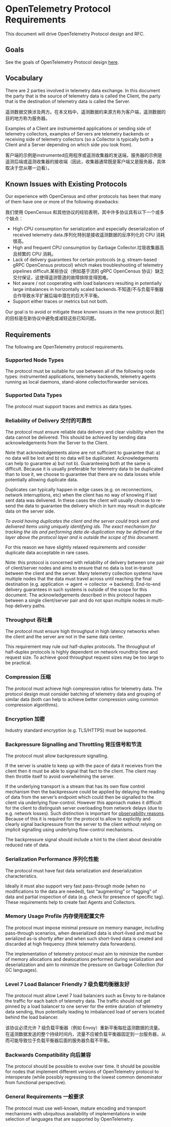 # OpenTelemetry Protocol Requirements

This document will drive OpenTelemetry Protocol design and RFC.

## Goals

See the goals of OpenTelemetry Protocol design [here](design-goals.md).

## Vocabulary

There are 2 parties involved in telemetry data exchange. In this document the party that is the source of telemetry data is called the Client, the party that is the destination of telemetry data is called the Server.

遥测数据交换涉及两方。在本文档中，遥测数据的来源方称为客户端，遥测数据的目的地方称为服务器。

Examples of a Client are instrumented applications or sending side of telemetry collectors, examples of Servers are telemetry backends or receiving side of telemetry collectors (so a Collector is typically both a Client and a Server depending on which side you look from).

客户端的示例是instrumented应用程序或遥测收集器的发送端，服务器的示例是遥测后端或遥测收集器的接收端（因此，收集器通常既是客户端又是服务器，具体取决于您从哪一边看）。

## Known Issues with Existing Protocols

Our experience with OpenCensus and other protocols has been that many of them have one or more of the following drawbacks:

我们使用 OpenCensus 和其他协议的经验表明，其中许多协议具有以下一个或多个缺点：

- High CPU consumption for serialization and especially deserialization of received telemetry data.序列化特别是接收遥测数据的反序列化的 CPU 消耗很高。
- High and frequent CPU consumption by Garbage Collector.垃圾收集器高且频繁的 CPU 消耗。
- Lack of delivery guarantees for certain protocols (e.g. stream-based gRPC OpenCensus protocol) which makes troubleshooting of telemetry pipelines difficult.某些协议（例如基于流的 gRPC OpenCensus 协议）缺乏交付保证，这使得遥测管道的故障排除变得困难。
- Not aware / not cooperating with load balancers resulting in potentially large imbalances in horizontally scaled backends.不知道/不与负载平衡器合作导致水平扩展后端中潜在的巨大不平衡。
- Support either traces or metrics but not both.

Our goal is to avoid or mitigate these known issues in the new protocol.我们的目标是在新协议中避免或减轻这些已知问题。

## Requirements

The following are OpenTelemetry protocol requirements.

### Supported Node Types

The protocol must be suitable for use between all of the following node types: instrumented applications, telemetry backends, telemetry agents running as local daemons, stand-alone collector/forwarder services.

### Supported Data Types

The protocol must support traces and metrics as data types.

### Reliability of Delivery  交付的可靠性


The protocol must ensure reliable data delivery and clear visibility when the data cannot be delivered. This should be achieved by sending data acknowledgements from the Server to the Client.

Note that acknowledgements alone are not sufficient to guarantee that: a) no data will be lost and b) no data will be duplicated. Acknowledgements can help to guarantee a) but not b). Guaranteeing both at the same is difficult. Because it is usually preferable for telemetry data to be duplicated than to lose it, we choose to guarantee that there are no data losses while potentially allowing duplicate data.

Duplicates can typically happen in edge cases (e.g. on reconnections, network interruptions, etc) when the client has no way of knowing if last sent data was delivered. In these cases the client will usually choose to re-send the data to guarantee the delivery which in turn may result in duplicate data on the server side.

_To avoid having duplicates the client and the server could track sent and delivered items using uniquely identifying ids. The exact mechanism for tracking the ids and performing data de-duplication may be defined at the layer above the protocol layer and is outside the scope of this document._

For this reason we have slightly relaxed requirements and consider duplicate data acceptable in rare cases.

Note: this protocol is concerned with reliability of delivery between one pair of client/server nodes and aims to ensure that no data is lost in-transit between the client and the server. Many telemetry collection systems have multiple nodes that the data must travel across until reaching the final destination (e.g. application -> agent -> collector -> backend). End-to-end delivery guarantees in such systems is outside of the scope for this document. The acknowledgements described in this protocol happen between a single client/server pair and do not span multiple nodes in multi-hop delivery paths.

### Throughput  吞吐量

The protocol must ensure high throughput in high latency networks when the client and the server are not in the same data center.

This requirement may rule out half-duplex protocols. The throughput of half-duplex protocols is highly dependent on network roundtrip time and request size. To achieve good throughput request sizes may be too large to be practical.

### Compression 压缩

The protocol must achieve high compression ratios for telemetry data. The protocol design must consider batching of telemetry data and grouping of similar data (both can help to achieve better compression using common compression algorithms).

### Encryption  加密

Industry standard encryption (e.g. TLS/HTTPS) must be supported.

### Backpressure Signalling and Throttling  背压信号和节流


The protocol must allow backpressure signalling.

If the server is unable to keep up with the pace of data it receives from the client then it must be able to signal that fact to the client. The client may then throttle itself to avoid overwhelming the server.

If the underlying transport is a stream that has its own flow control mechanism then the backpressure could be applied by delaying the reading of data from the server’s endpoint which could then be signalled to the client via underlying flow-control. However this approach makes it difficult for the client to distinguish server overloading from network delays (due to e.g. network losses). Such distinction is important for [observability reasons](https://github.com/open-telemetry/opentelemetry-service/pull/188). Because of this it is required for the protocol to allow to explicitly and clearly signal backpressure from the server to the client without relying on implicit signalling using underlying flow-control mechanisms.

The backpressure signal should include a hint to the client about desirable reduced rate of data.

### Serialization Performance  序列化性能


The protocol must have fast data serialization and deserialization characteristics.

Ideally it must also support very fast pass-through mode (when no modifications to the data are needed), fast “augmenting” or “tagging” of data and partial inspection of data (e.g. check for presence of specific tag). These requirements help to create fast Agents and Collectors.

### Memory Usage Profile  内存使用配置文件


The protocol must impose minimal pressure on memory manager, including pass-through scenarios, when deserialized data is short-lived and must be serialized as-is shortly after and when such short-lived data is created and discarded at high frequency (think telemetry data forwarders).

The implementation of telemetry protocol must aim to minimize the number of memory allocations and dealocations performed during serialization and deserialization and aim to minimize the pressure on Garbage Collection (for GC languages).

### Level 7 Load Balancer Friendly  7 级负载均衡器友好


The protocol must allow Level 7 load balancers such as Envoy to re-balance the traffic for each batch of telemetry data. The traffic should not get pinned by a load balancer to one server for the entire duration of telemetry data sending, thus potentially leading to imbalanced load of servers located behind the load balancer.

该协议必须允许 7 级负载平衡器（例如 Envoy）重新平衡每批遥测数据的流量。在遥测数据发送的整个持续时间内，流量不应被负载平衡器固定到一台服务器，从而可能导致位于负载平衡器后面的服务器负载不平衡。

### Backwards Compatibility  向后兼容


The protocol should be possible to evolve over time. It should be possible for nodes that implement different versions of OpenTelemetry protocol to interoperate (while possibly regressing to the lowest common denominator from functional perspective).

### General Requirements  一般要求

The protocol must use well-known, mature encoding and transport mechanisms with ubiquitous availability of implementations in wide selection of languages that are supported by OpenTelemetry.

